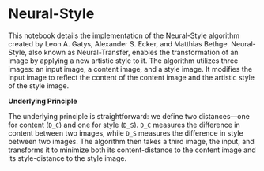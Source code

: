 # Neural-Style

This notebook details the implementation of the Neural-Style algorithm created by Leon A. Gatys, Alexander S. Ecker, and Matthias Bethge. Neural-Style, also known as Neural-Transfer, enables the transformation of an image by applying a new artistic style to it. The algorithm utilizes three images: an input image, a content image, and a style image. It modifies the input image to reflect the content of the content image and the artistic style of the style image.

**Underlying Principle**

The underlying principle is straightforward: we define two distances—one for content (`D_C`) and one for style (`D_S`). `D_C` measures the difference in content between two images, while `D_S` measures the difference in style between two images. The algorithm then takes a third image, the input, and transforms it to minimize both its content-distance to the content image and its style-distance to the style image.
